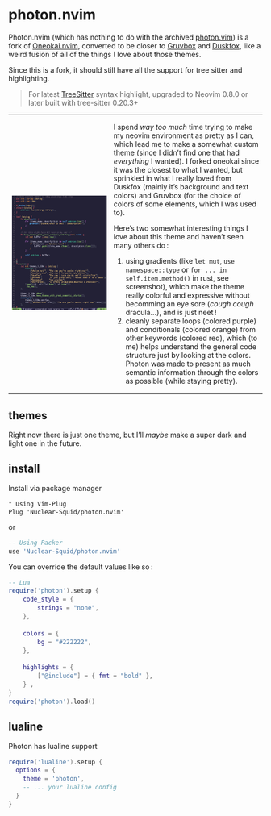 # photon.nvim

Photon.nvim (which has nothing to do with the archived
[photon.vim](https://github.com/axvr/photon.vim)) is a fork of
[Oneokai.nvim](https://github.com/AxelGard/oneokai.nvim), converted to be
closer to [Gruvbox](https://github.com/morhetz/gruvbox) and
[Duskfox](https://github.com/EdenEast/nightfox.nvim?tab=readme-ov-file#duskfox),
like a weird fusion of all of the things I love about those themes.

Since this is a fork, it should still have all the support for tree sitter and
highlighting. 
> For latest [TreeSitter](https://github.com/nvim-treesitter/nvim-treesitter)
> syntax highlight, upgraded to Neovim 0.8.0 or later built with tree-sitter
> 0.20.3+


<table>
<tr>
<td width="40%"> <img src="img/screenshot_photon.png"> </td>
<td>

I spend *way too much* time trying to make my neovim environment as pretty as I
can, which lead me to make a somewhat custom theme (since I didn’t find one
that had *everything* I wanted). I forked oneokai since it was the closest to
what I wanted, but sprinkled in what I really loved from Duskfox (mainly it’s
background and text colors) and Gruvbox (for the choice of colors of some
elements, which I was used to).

Here’s two somewhat interesting things I love about this theme and haven’t seen many
others do :

1. using gradients (like `let mut`, `use namespace::type` or `for ... in
   self.item.method()` in rust, see screenshot), which make the theme really
   colorful and expressive without becomming an eye sore (*cough cough*
   dracula…), and is just neet !
2. cleanly separate loops (colored purple) and conditionals (colored orange)
   from other keywords (colored red), which (to me) helps understand the
   general code structure just by looking at the colors. Photon was made to
   present as much semantic information through the colors as possible (while
   staying pretty).

</td>
</tr>
</table>

## themes 

Right now there is just one theme, but I’ll *maybe* make a super dark and light
one in the future.

## install 

Install via package manager

```vim
" Using Vim-Plug
Plug 'Nuclear-Squid/photon.nvim'
```

or

```lua
-- Using Packer
use 'Nuclear-Squid/photon.nvim'
```

You can override the default values like so :

```lua
-- Lua
require('photon').setup {
    code_style = {
        strings = "none",
    },

    colors = {
        bg = "#222222",
    },

    highlights = {
        ["@include"] = { fmt = "bold" },
    } ,
}
require('photon').load()
```

## lualine 

Photon has lualine support

```lua
require('lualine').setup {
  options = {
    theme = 'photon',
    -- ... your lualine config
  }
}
```
